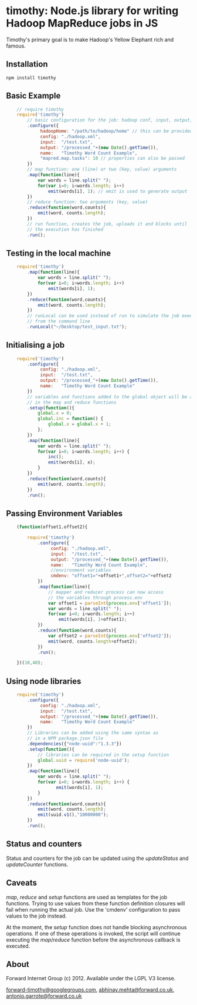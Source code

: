 timothy: Node.js library for writing Hadoop MapReduce jobs in JS
===============================================================

Timothy's primary goal is to make Hadoop's Yellow Elephant rich and famous.

## Installation

    npm install timothy

## Basic Example

```javascript
    // require timothy
    require('timothy')
        // basic configuration for the job: hadoop conf, input, output, name, etc
        .configure({	
             hadoopHome: "/path/to/hadoop/home" // this can be provided from environment
             config: "./hadoop.xml",
             input:  "/test.txt",
             output: "/processed_"+(new Date().getTime()),
             name:   "Timothy Word Count Example",
             "mapred.map.tasks": 10 // properties can also be passed
        })
        // map function: one (line) or two (key, value) arguments
        .map(function(line){
            var words = line.split(" ");
            for(var i=0; i<words.length; i++)
                emit(words[i], 1); // emit is used to generate output
        })
        // reduce function: two arguments (key, value)
        .reduce(function(word,counts){
            emit(word, counts.length);
        })
        // run function, creates the job, uploads it and blocks until 
        // the execution has finished
        .run();
```

## Testing in the local machine

```javascript
    require('timothy')
        .map(function(line){
            var words = line.split(" ");
            for(var i=0; i<words.length; i++)
                emit(words[i], 1);
        })
        .reduce(function(word,counts){
            emit(word, counts.length);
        })
        // runLocal can be used instead of run to simulate the job execution 
        // from the command line
        .runLocal("~/Desktop/test_input.txt");
```

## Initialising a job

```javascript
    require('timothy')
        .configure({	
             config: "./hadoop.xml",
             input:  "/test.txt",
             output: "/processed_"+(new Date().getTime()),
             name:   "Timothy Word Count Example"
        })
        // variables and functions added to the global object will be available
        // in the map and reduce functions
        .setup(function(){
            global.x = 0;
            global.inc = function() {
                global.x = global.x + 1;
            };
        })
        .map(function(line){
            var words = line.split(" ");
            for(var i=0; i<words.length; i++) {
                inc();
                emit(words[i], x);
            }
        })
        .reduce(function(word,counts){
            emit(word, counts.length);
        })
        .run();
```

## Passing Environment Variables

```javascript
    (function(offset1,offset2){

        require('timothy')
            .configure({	
                 config: "./hadoop.xml",
                 input:  "/test.txt",
                 output: "/processed_"+(new Date().getTime()),
                 name:   "Timothy Word Count Example",
                 //environment variables
                 cmdenv: "offset1="+offset1+",offset2="+offset2 
            })
            .map(function(line){
    	        // mapper and reducer process can now access
                // the variables through process.env
                var offset1 = parseInt(process.env['offset1']);
                var words = line.split(" ");
                for(var i=0; i<words.length; i++)
                    emit(words[i], 1+offset1);
            })
            .reduce(function(word,counts){
                var offset2 = parseInt(process.env['offset2']);
                emit(word, counts.length+offset2);
            })
            .run();

    })(10,40);
```

## Using node libraries

```javascript
    require('timothy')
        .configure({	
             config: "./hadoop.xml",
             input:  "/test.txt",
             output: "/processed_"+(new Date().getTime()),
             name:   "Timothy Word Count Example"
        })
        // Libraries can be added using the same syntax as
        // in a NPM package.json file
        .dependencies({"node-uuid":"1.3.3"})
        .setup(function(){
            // libraries can be required in the setup function
            global.uuid = require('node-uuid');
        })
        .map(function(line){
            var words = line.split(" ");
            for(var i=0; i<words.length; i++) {
                   emit(words[i], 1);
            }
        })
        .reduce(function(word,counts){
            emit(word, counts.length);
            emit(uuid.v1(),"10000000");
        })
        .run();
```

## Status and counters

Status and counters for the job can be updated using the *updateStatus* and *updateCounter* functions.

## Caveats

*map*, *reduce* and *setup* functions are used as templates for the job functions. Trying to use values from these function definition closures will fail when running the actual job. Use the 'cmdenv' configuration to pass values to the job instead.

At the moment, the *setup* function does not handle blocking asynchronous operations. If one of these operations is invoked, the script will continue executing the *map*/*reduce* function before the asynchronous callback is executed.


## About

Forward Internet Group (c) 2012. Available under the LGPL V3 license.

<forward-timothy@googlegroups.com>, <abhinay.mehta@forward.co.uk>, <antonio.garrote@forward.co.uk>
